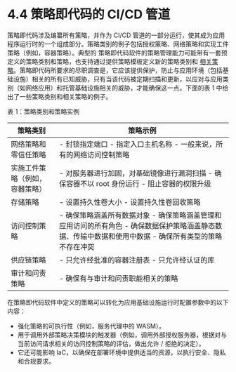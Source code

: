 # 4.4 策略即代码的 CI/CD 管道

策略即代码涉及编纂所有策略，并作为 CI/CD 管道的一部分运行，使其成为应用程序运行时的一个组成部分。策略类别的例子包括授权策略、网络策略和实现工件策略（例如，容器策略）。典型的
策略即代码软件的策略管理能力可能带有一套预定义的策略类别和策略，也支持通过提供策略模板定义新的策略类别和 [相关策略](https://www.datadoghq.com/blog/log-patterns/)。策略即代码所要求的尽职调查是，它应该提供保护，防止与应用环境（包括基础设施）相关的所有已知威胁，只有当该代码被定期扫描和更新，以应对与应用类别（如网络应用）和托管基础设施相关的威胁，才能确保这一点。下面的表 1 中给出了一些策略类别和相关策略的例子。

表 1：策略类别和策略实例

| 策略类别                       | 策略示例                                                     |
| ------------------------------ | ------------------------------------------------------------ |
| 网络策略和零信任策略           | - 封锁指定端口 - 指定入口主机名称 - 一般来说，所有的网络访问控制策略 |
| 实施工件策略（例如，容器策略） | - 对服务器进行加固，对基础镜像进行漏洞扫描 - 确保容器不以 root 身份运行 - 阻止容器的权限升级 |
| 存储策略                       | - 设置持久性卷大小 - 设置持久性卷回收策略                    |
| 访问控制策略                   | - 确保策略涵盖所有数据对象 - 确保策略涵盖管理和应用访问的所有角色 - 确保数据保护策略涵盖静态数据、传输中数据和使用中数据 - 确保所有类型的策略不存在冲突 |
| 供应链策略                     | - 只允许经批准的容器注册表 - 只允许经认证的库                |
| 审计和问责策略                 | - 确保有与审计和问责职能相关的策略                           |

在策略即代码软件中定义的策略可以转化为应用基础设施运行时配置参数中的以下内容：

-   强化策略的可执行性（例如，服务代理中的 WASM）。
-   用于调用外部策略决策模块的触发器（例如，调用外部授权服务器，根据对与当前访问请求相关的访问控制策略的评估，做出允许 / 拒绝的决定）。
-   它还可能影响 IaC，以确保在部署环境中提供适当的资源，以执行安全、隐私和合规要求。